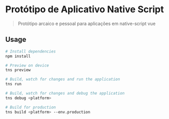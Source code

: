 # Protótipo de Aplicativo Native Script

> Protótipo arcaico e pessoal para aplicações em native-script vue

## Usage

``` bash
# Install dependencies
npm install

# Preview on device
tns preview

# Build, watch for changes and run the application
tns run

# Build, watch for changes and debug the application
tns debug <platform>

# Build for production
tns build <platform> --env.production

```
